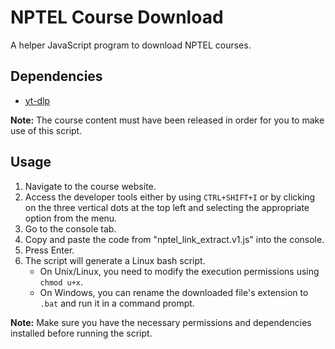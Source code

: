 # NPTEL Course Download

A helper JavaScript program to download NPTEL courses.

## Dependencies
- [yt-dlp](https://github.com/yt-dlp/yt-dlp)

**Note:** The course content must have been released in order for you to make use of this script.

## Usage
1. Navigate to the course website.
2. Access the developer tools either by using `CTRL+SHIFT+I` or by clicking on the three vertical dots at the top left and selecting the appropriate option from the menu.
3. Go to the console tab.
4. Copy and paste the code from "nptel_link_extract.v1.js" into the console.
5. Press Enter.
6. The script will generate a Linux bash script.
   - On Unix/Linux, you need to modify the execution permissions using `chmod u+x`.
   - On Windows, you can rename the downloaded file's extension to `.bat` and run it in a command prompt.

**Note:** Make sure you have the necessary permissions and dependencies installed before running the script.
